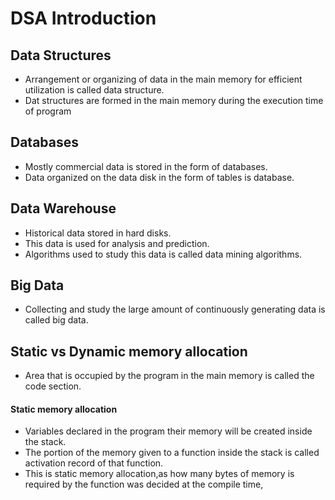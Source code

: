# DSA Introduction

## Data Structures
- Arrangement or organizing of data in the main memory  for efficient utilization is  called data structure.
- Dat structures are formed in the main memory during the execution time of program

## Databases
- Mostly commercial data is stored in the form of databases.
- Data organized on the data disk in the form of tables is database.

## Data Warehouse
- Historical data stored in hard disks.
- This data is used for analysis and prediction.
- Algorithms used to study this data is called data mining algorithms.

## Big Data
- Collecting and study the large amount of continuously generating data is called big data.

## Static vs Dynamic memory allocation

- Area that is occupied by the program in the main memory is called the code section.
#### Static memory allocation
- Variables declared in the program their memory will be created inside the stack.
- The portion of the memory given to a function inside the stack is called activation record of that function.
- This is static memory allocation,as how many bytes of memory is required by the function was decided at the compile time, 



